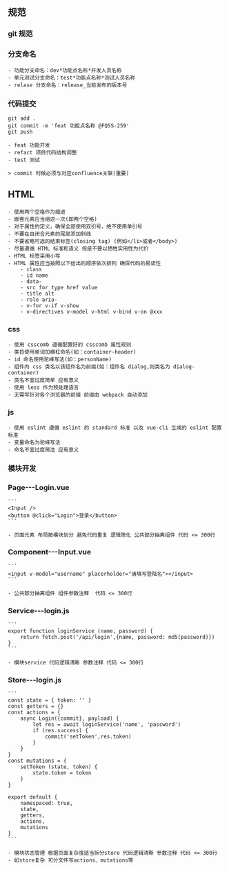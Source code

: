## 规范

### git 规范

### 分支命名

    - 功能分支命名：dev*功能点名称*开发人员名称
    - 单元测试分支命名：test*功能点名称*测试人员名称
    - relase 分支命名：release_当前发布的版本号

### 代码提交

```
git add .
git commit -m 'feat 功能点名称 @FQSS-259'
git push
```

    - feat 功能开发
    - refact 项目代码结构调整
    - test 测试

    > commit 时候必须与对应confluence关联(重要)

## HTML

    - 使用两个空格作为缩进
    - 嵌套元素应当缩进一次(即两个空格)
    - 对于属性的定义，确保全部使用双引号，绝不使用单引号
    - 不要在自闭合元素的尾部添加斜线
    - 不要省略可选的结束标签(closing tag) (例如</li>或者</body>)
    - 尽量遵循 HTML 标准和语义 但是不要以牺牲实用性为代价
    - HTML 标签采用小写
    - HTML 属性应当按照以下给出的顺序依次排列 确保代码的易读性
        - class
        - id name
        - data-
        - src for type href value
        - title alt
        - role aria-
        - v-for v-if v-show
        - v-directives v-model v-html v-bind v-on @xxx

### css

    - 使用 csscomb 遵循配置好的 csscomb 属性规则
    - 类目使用单词加横杠命名(如：container-header)
    - id 命名使用驼峰写法(如：personName)
    - 组件内 css 类名以该组件名为前缀(如：组件名 dialog,则类名为 dialog-container)
    - 类名不宜过度简单 应有意义
    - 使用 less 作为预处理语言
    - 无需写针对各个浏览器的前缀 前缀由 webpack 自动添加

### js

    - 使用 eslint 遵循 eslint 的 standard 标准 以及 vue-cli 生成的 eslint 配置标准
    - 变量命名为驼峰写法
    - 命名不宜过度简洁 应有意义

### 模块开发

### Page---Login.vue

    ```
    <Input />
    <button @click="Login">登录</button>
    ```

    - 页面元素 布局按模块划分 避免代码重复 逻辑简化 公共部分抽离组件 代码 <= 300行

### Component---Input.vue

    ```
    <input v-model="username" placerholder="请填写登陆名"></input>
    ```

    - 公共部分抽离组件 组件参数注释  代码 <= 300行

### Service---login.js

    ```
    export function loginService (name, password) {
        return fetch.post('/api/login',{name, password: md5(password)})
    }
    ```

    - 模块service 代码逻辑清晰 参数注释 代码 <= 300行

### Store---login.js

    ```
    const state = { token: '' }
    const getters = {}
    const actions = {
        async Login({commit}, payload) {
            let res = await loginService('name', 'password')
            if (res.success) {
                commit('setToken',res.token)
            }
        }
    }
    const mutations = {
        setToken (state, token) {
            state.token = token
        }
    }

    export default {
        namespaced: true,
        state,
        getters,
        actions,
        mutations
    }
    ```

    - 模块状态管理 根据页面复杂度适当拆分store 代码逻辑清晰 参数注释 代码 <= 300行
    - 如store复杂 可分文件写actions、mutations等
